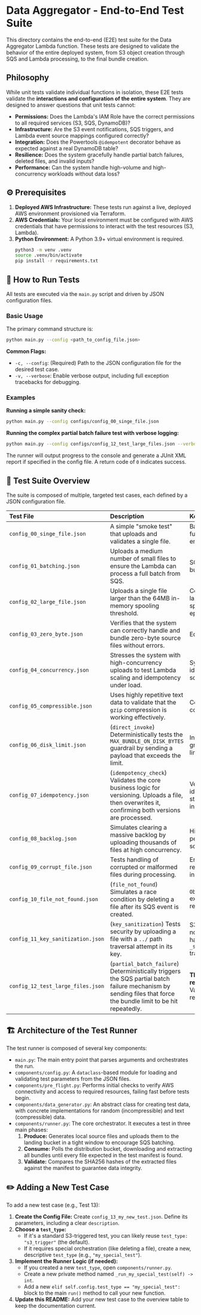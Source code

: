 # Data Aggregator - End-to-End Test Suite

This directory contains the end-to-end (E2E) test suite for the Data Aggregator Lambda function. These tests are designed to validate the behavior of the entire deployed system, from S3 object creation through SQS and Lambda processing, to the final bundle creation.

##  Philosophy

While unit tests validate individual functions in isolation, these E2E tests validate the **interactions and configuration of the entire system**. They are designed to answer questions that unit tests cannot:

-   **Permissions:** Does the Lambda's IAM Role have the correct permissions to all required services (S3, SQS, DynamoDB)?
-   **Infrastructure:** Are the S3 event notifications, SQS triggers, and Lambda event source mappings configured correctly?
-   **Integration:** Does the Powertools `@idempotent` decorator behave as expected against a real DynamoDB table?
-   **Resilience:** Does the system gracefully handle partial batch failures, deleted files, and invalid inputs?
-   **Performance:** Can the system handle high-volume and high-concurrency workloads without data loss?

## ⚙️ Prerequisites

1.  **Deployed AWS Infrastructure:** These tests run against a live, deployed AWS environment provisioned via Terraform.
2.  **AWS Credentials:** Your local environment must be configured with AWS credentials that have permissions to interact with the test resources (S3, Lambda).
3.  **Python Environment:** A Python 3.9+ virtual environment is required.
    ```bash
    python3 -m venv .venv
    source .venv/bin/activate
    pip install -r requirements.txt
    ```

## 🚀 How to Run Tests

All tests are executed via the `main.py` script and driven by JSON configuration files.

### Basic Usage

The primary command structure is:

```bash
python main.py --config <path_to_config_file.json>
```

**Common Flags:**
*   `-c, --config`: (Required) Path to the JSON configuration file for the desired test case.
*   `-v, --verbose`: Enable verbose output, including full exception tracebacks for debugging.

### Examples

**Running a simple sanity check:**
```bash
python main.py --config configs/config_00_singe_file.json
```

**Running the complex partial batch failure test with verbose logging:**
```bash
python main.py --config configs/config_12_test_large_files.json --verbose
```

The runner will output progress to the console and generate a JUnit XML report if specified in the config file. A return code of `0` indicates success.

## 🧪 Test Suite Overview

The suite is composed of multiple, targeted test cases, each defined by a JSON configuration file.

| Test File                             | Description                                                                                                                                                     | Key Validations                                                               |
|:--------------------------------------|:----------------------------------------------------------------------------------------------------------------------------------------------------------------|:------------------------------------------------------------------------------|
| `config_00_singe_file.json`          | A simple "smoke test" that uploads and validates a single file.                                                                                                 | Baseline functionality of the entire pipeline.                                |
| `config_01_batching.json`            | Uploads a medium number of small files to ensure the Lambda can process a full batch from SQS.                                                                  | SQS batching, basic bundling logic.                                           |
| `config_02_large_file.json`          | Uploads a single file larger than the 64MB in-memory spooling threshold.                                                                                        | Correct handling of large files and spilling to ephemeral disk.               |
| `config_03_zero_byte.json`           | Verifies that the system can correctly handle and bundle zero-byte source files without errors.                                                                 | Edge case handling.                                                           |
| `config_04_concurrency.json`         | Stresses the system with high-concurrency uploads to test Lambda scaling and idempotency under load.                                                            | System stability, idempotency at scale.                                       |
| `config_05_compressible.json`        | Uses highly repetitive text data to validate that the `gzip` compression is working effectively.                                                                | Core bundling and compression logic.                                          |
| `config_06_disk_limit.json`          | (`direct_invoke`) Deterministically tests the `MAX_BUNDLE_ON_DISK_BYTES` guardrail by sending a payload that exceeds the limit.                                 | Internal guardrails, graceful processing limits.                              |
| `config_07_idempotency.json`         | (`idempotency_check`) Validates the core business logic for versioning. Uploads a file, then overwrites it, confirming both versions are processed.             | Version-aware idempotency strategy (`versionId` in key).                      |
| `config_08_backlog.json`             | Simulates clearing a massive backlog by uploading thousands of files at high concurrency.                                                                       | High-throughput performance and scalability.                                  |
| `config_09_corrupt_file.json`        | Tests handling of corrupted or malformed files during processing.                                                                                               | Error handling and resilience to bad input data.                              |
| `config_10_file_not_found.json`      | (`file_not_found`) Simulates a race condition by deleting a file after its SQS event is created.                                                                | `ObjectNotFoundError` exception handling, resilience.                         |
| `config_11_key_sanitization.json`    | (`key_sanitization`) Tests security by uploading a file with a `../` path traversal attempt in its key.                                                         | S3 key normalization handling and `_sanitize_s3_key` transformation logic.    |
| `config_12_test_large_files.json`    | (`partial_batch_failure`) Deterministically triggers the SQS partial batch failure mechanism by sending files that force the bundle limit to be hit repeatedly. | **The most critical resilience test.** Validates the SQS retry feedback loop. |

## 🏗️ Architecture of the Test Runner

The test runner is composed of several key components:

-   `main.py`: The main entry point that parses arguments and orchestrates the run.
-   `components/config.py`: A `dataclass`-based module for loading and validating test parameters from the JSON files.
-   `components/pre_flight.py`: Performs initial checks to verify AWS connectivity and access to required resources, failing fast before tests begin.
-   `components/data_generator.py`: An abstract class for creating test data, with concrete implementations for random (incompressible) and text (compressible) data.
-   `components/runner.py`: The core orchestrator. It executes a test in three main phases:
    1.  **Produce:** Generates local source files and uploads them to the landing bucket in a tight window to encourage SQS batching.
    2.  **Consume:** Polls the distribution bucket, downloading and extracting all bundles until every file expected in the test manifest is found.
    3.  **Validate:** Compares the SHA256 hashes of the extracted files against the manifest to guarantee data integrity.

## ✏️ Adding a New Test Case

To add a new test case (e.g., Test 13):

1.  **Create the Config File:** Create `config_13_my_new_test.json`. Define its parameters, including a clear `description`.
2.  **Choose a `test_type`:**
    -   If it's a standard S3-triggered test, you can likely reuse `test_type: "s3_trigger"` (the default).
    -   If it requires special orchestration (like deleting a file), create a new, descriptive `test_type` (e.g., `"my_special_test"`).
3.  **Implement the Runner Logic (if needed):**
    -   If you created a new `test_type`, open `components/runner.py`.
    -   Create a new private method named `_run_my_special_test(self) -> int`.
    -   Add a new `elif self.config.test_type == "my_special_test":` block to the main `run()` method to call your new function.
4.  **Update this README:** Add your new test case to the overview table to keep the documentation current.
